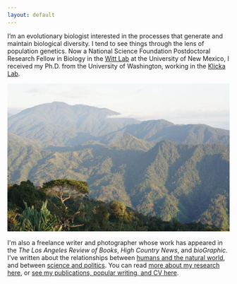 ```yaml
---
layout: default
---
```


I’m an evolutionary biologist interested in the processes that generate and maintain biological diversity. I tend to see things through the lens of population genetics. Now a National Science Foundation Postdoctoral Research Fellow in Biology in the [Witt Lab](https://www.unmornithology.org/) at the University of New Mexico, I received my Ph.D. from the University of Washington, working in the [Klicka Lab](https://klickalab.com/).

![](/images/bismark.jpg)

I'm also a freelance writer and photographer whose work has appeared in the *The Los Angeles Review of Books*,
*High Country News*, and *bioGraphic.* I've written about the relationships between [humans
and the natural world](https://www.hcn.org/issues/50.8/recreation-your-stoke-wont-save-us), and between [science and politics](https://lareviewofbooks.org/article/darwinian-sexual-selection-and-the-politics-of-beauty/). You can read [more about my research here](research), or [see my publications, popular writing, and CV here](cv).
